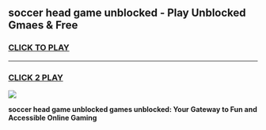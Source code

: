 
## soccer head game unblocked - Play Unblocked Gmaes & Free
<h3>
<a href="https://news.freeplayer.one?title=soccer_head_game_unblocked&ref=23F">CLICK TO PLAY</a></h3>
<hr>

<h3>
<a href="https://news.freeplayer.one?title=soccer_head_game_unblocked&ref=23F">CLICK 2 PLAY</a>
  
</h3>

<a href="https://news.freeplayer.one?title=soccer_head_game_unblocked&ref=23F/"><img src="https://clearcache.store/games.png"></a>


**soccer head game unblocked games unblocked: Your Gateway to Fun and Accessible Online Gaming**
